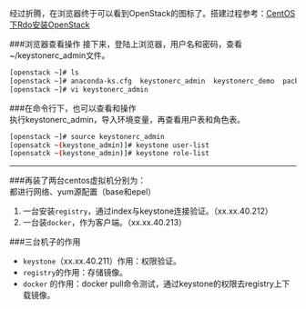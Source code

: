 经过折腾，在浏览器终于可以看到OpenStack的图标了。搭建过程参考：[CentOS下Rdo安装OpenStack](https://github.com/HisenWu/dockerblog/blob/master/%5B记录%5DCentOS下Rdo安装OpenStack.md)

###浏览器查看操作
接下来，登陆上浏览器，用户名和密码，查看~/keystonerc_admin文件。     

```sh
[openstack ~]# ls
[openstack ~]# anaconda-ks.cfg  keystonerc_admin  keystonerc_demo  packstack-answers-20150316-224116.txt
[openstack ~]# vi keystonerc_admin 
```
###在命令行下，也可以查看和操作   
执行keystonerc_admin，导入环境变量，再查看用户表和角色表。
```sh
[openstack ~]# source keystonerc_admin 
[opensatck ~(keystone_admin)]# keystone user-list
[opensatck ~(keystone_admin)]# keystone role-list
```
----
###再装了两台centos虚拟机分别为：     
都进行网络、yum源配置（base和epel）

1. 一台安装`registry`，通过index与keystone连接验证。（xx.xx.40.212）
2. 一台装`docker`，作为客户端。（xx.xx.40.213）        
      
###三台机子的作用
* `keystone`（xx.xx.40.211）作用：权限验证。   
* `registry`的作用：存储镜像。
* `docker` 的作用：docker pull命令测试，通过keystone的权限去registry上下载镜像。  
